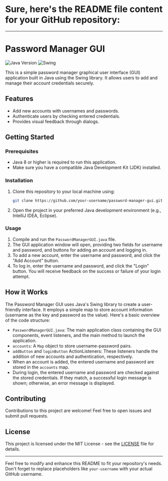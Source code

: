 # Sure, here's the README file content for your GitHub repository:

---

# Password Manager GUI

![Java Version](https://img.shields.io/badge/java-8%2B-blue)
![Swing](https://img.shields.io/badge/swing-GUI-orange)

This is a simple password manager graphical user interface (GUI) application built in Java using the Swing library. It allows users to add and manage their account credentials securely.

## Features

- Add new accounts with usernames and passwords.
- Authenticate users by checking entered credentials.
- Provides visual feedback through dialogs.

## Getting Started

### Prerequisites

- Java 8 or higher is required to run this application.
- Make sure you have a compatible Java Development Kit (JDK) installed.

### Installation

1. Clone this repository to your local machine using:

   ```bash
   git clone https://github.com/your-username/password-manager-gui.git
   ```

2. Open the project in your preferred Java development environment (e.g., IntelliJ IDEA, Eclipse).

### Usage

1. Compile and run the `PasswordManagerGUI.java` file.
2. The GUI application window will open, providing two fields for username and password, and buttons for adding an account and logging in.
3. To add a new account, enter the username and password, and click the "Add Account" button.
4. To log in, enter the username and password, and click the "Login" button. You will receive feedback on the success or failure of your login attempt.

## How it Works

The Password Manager GUI uses Java's Swing library to create a user-friendly interface. It employs a simple map to store account information (username as the key and password as the value). Here's a basic overview of the code structure:

- `PasswordManagerGUI.java`: The main application class containing the GUI components, event listeners, and the main method to launch the application.
- `accounts`: A `Map` object to store username-password pairs.
- `addButton` and `loginButton` ActionListeners: These listeners handle the addition of new accounts and authentication, respectively.
- When an account is added, the entered username and password are stored in the `accounts` map.
- During login, the entered username and password are checked against the stored credentials. If they match, a successful login message is shown; otherwise, an error message is displayed.

## Contributing

Contributions to this project are welcome! Feel free to open issues and submit pull requests.

## License

This project is licensed under the MIT License - see the [LICENSE](LICENSE) file for details.

---

Feel free to modify and enhance this README to fit your repository's needs. Don't forget to replace placeholders like `your-username` with your actual GitHub username.
